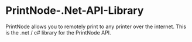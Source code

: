 PrintNode-.Net-API-Library
==========================

PrintNode allows you to remotely print to any printer over the internet.  This is the .net / c# library for the PrintNode API.  
